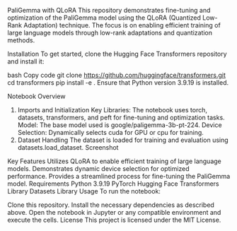 PaliGemma with QLoRA
This repository demonstrates fine-tuning and optimization of the PaliGemma model using the QLoRA (Quantized Low-Rank Adaptation) technique. The focus is on enabling efficient training of large language models through low-rank adaptations and quantization methods.

Installation
To get started, clone the Hugging Face Transformers repository and install it:

bash
Copy code
git clone https://github.com/huggingface/transformers.git
cd transformers
pip install -e .
Ensure that Python version 3.9.19 is installed.

Notebook Overview
1. Imports and Initialization
Key Libraries:
The notebook uses torch, datasets, transformers, and peft for fine-tuning and optimization tasks.
Model:
The base model used is google/paligemma-3b-pt-224.
Device Selection:
Dynamically selects cuda for GPU or cpu for training.
2. Dataset Handling
The dataset is loaded for training and evaluation using datasets.load_dataset.
Screenshot


Key Features
Utilizes QLoRA to enable efficient training of large language models.
Demonstrates dynamic device selection for optimized performance.
Provides a streamlined process for fine-tuning the PaliGemma model.
Requirements
Python 3.9.19
PyTorch
Hugging Face Transformers Library
Datasets Library
Usage
To run the notebook:

Clone this repository.
Install the necessary dependencies as described above.
Open the notebook in Jupyter or any compatible environment and execute the cells.
License
This project is licensed under the MIT License.

